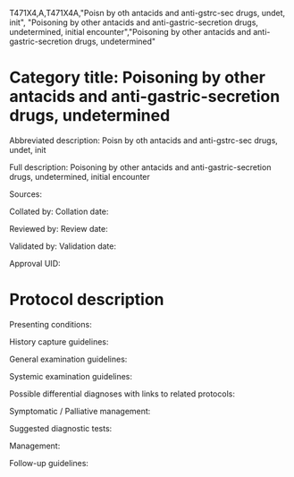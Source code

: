 T471X4,A,T471X4A,"Poisn by oth antacids and anti-gstrc-sec drugs, undet, init", "Poisoning by other antacids and anti-gastric-secretion drugs, undetermined, initial encounter","Poisoning by other antacids and anti-gastric-secretion drugs, undetermined"
# Category title: Poisoning by other antacids and anti-gastric-secretion drugs, undetermined

Abbreviated description: Poisn by oth antacids and anti-gstrc-sec drugs, undet, init

Full description: Poisoning by other antacids and anti-gastric-secretion drugs, undetermined, initial encounter

Sources:

Collated by:
Collation date:

Reviewed by:
Review date:

Validated by:
Validation date:

Approval UID:

# Protocol description

Presenting conditions:

History capture guidelines:

General examination guidelines:

Systemic examination guidelines:

Possible differential diagnoses with links to related protocols:

Symptomatic / Palliative management:

Suggested diagnostic tests:

Management:

Follow-up guidelines:
